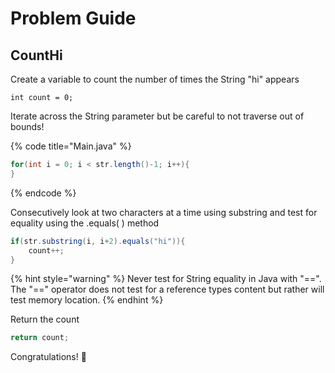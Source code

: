 # Problem Guide

## CountHi 

Create a variable to count the number of times the String "hi" appears

```
int count = 0;
```

Iterate across the String parameter but be careful to not traverse out of bounds!

{% code title="Main.java" %}
```java
for(int i = 0; i < str.length()-1; i++){
}
```
{% endcode %}

Consecutively look at two characters at a time using substring and test for equality using the .equals\( \) method

```java
if(str.substring(i, i+2).equals("hi")){
    count++;
}
```

{% hint style="warning" %}
Never test for String equality in Java with "==". The "==" operator does not test for a reference types content but rather will test memory location. 
{% endhint %}

Return the count

```java
return count;
```

Congratulations! 🎊 

